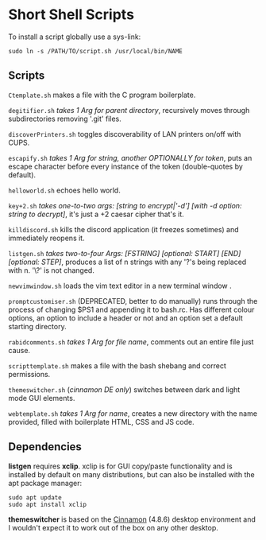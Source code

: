 # Short Shell Scripts
To install a script globally use a sys-link:
```
sudo ln -s /PATH/TO/script.sh /usr/local/bin/NAME
```
## Scripts
`Ctemplate.sh` makes a file with the C program boilerplate.

`degitifier.sh` _takes 1 Arg for parent directory_, recursively moves through subdirectories removing '.git' files.

`discoverPrinters.sh` toggles discoverability of LAN printers on/off with CUPS.

`escapify.sh` _takes 1 Arg for string, another OPTIONALLY for token_, puts an escape character before every instance of the token (double-quotes by default).

`helloworld.sh` echoes hello world.

`key+2.sh` _takes one-to-two args: [string to encrypt|'-d'] [with -d option: string to decrypt]_, it's just a +2 caesar cipher that's it.

`killdiscord.sh` kills the discord application (it freezes sometimes) and immediately reopens it.

`listgen.sh` _takes two-to-four Args: [FSTRING] [optional: START] [END] [optional: STEP]_, produces a list of n strings with any '?'s being replaced with n. '\\?' is not changed.

`newvimwindow.sh` loads the vim text editor in a new terminal window .

`promptcustomiser.sh` (DEPRECATED, better to do manually) runs through the process of changing $PS1 and appending it to bash.rc. Has different colour options, an option to include a header or not and an option set a default starting directory.

`rabidcomments.sh` _takes 1 Arg for file name_, comments out an entire file just cause.

`scripttemplate.sh` makes a file with the bash shebang and correct permissions.

`themeswitcher.sh` (_cinnamon DE only_) switches between dark and light mode GUI elements.

`webtemplate.sh` _takes 1 Arg for name_, creates a new directory with the name provided, filled with boilerplate HTML, CSS and JS code.

## Dependencies
__listgen__ requires __xclip__. xclip is for GUI copy/paste functionality and is installed by default on many distributions, but can also be installed with the apt package manager:
```
sudo apt update
sudo apt install xclip
```

__themeswitcher__ is based on the [Cinnamon](https://en.wikipedia.org/wiki/Cinnamon_(desktop_environment)) (4.8.6) desktop environment and I wouldn't expect it to work out of the box on any other desktop.
